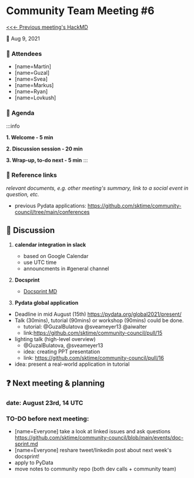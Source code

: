 # Community Team Meeting #6

[<<<- Previous meeting's HackMD](https://hackmd.io/deJFdKxoTESoEZ4EK9sBsw)

**:calendar:** Aug 9, 2021


### :wave: Attendees

- [name=Martin]
- [name=Guzal]
- [name=Svea]
- [name=Markus]
- [name=Ryan]
- [name=Lovkush]

### :pencil: Agenda


:::info

**1. Welcome - 5 min**

**2. Discussion session - 20 min**

**3. Wrap-up, to-do next - 5 min**
:::

### :construction: Reference links
*relevant documents, e.g. other meeting's summary, link to a social event in question, etc.*
- previous Pydata applications: https://github.com/sktime/community-council/tree/main/conferences

:mega: Discussion
---

1. **calendar integration in slack**
    - based on Google Calendar
    - use UTC time
    - announcments in #general channel 

1. **Docsprint**
    - [Docsprint MD](https://github.com/sktime/community-council/blob/main/events/doc-sprint.md)

2. **Pydata global application**
- Deadline in mid August (15th) https://pydata.org/global2021/present/
- Talk (30mins), tutorial (90mins) or workshop  (90mins) could be done.
    - tutorial: @GuzalBulatova @sveameyer13 @aiwalter
    - link:https://github.com/sktime/community-council/pull/15
- lighting talk (high-level overview)
    - @GuzalBulatova, @sveameyer13
    - idea: creating PPT presentation
    - link: https://github.com/sktime/community-council/pull/16
- idea: present a real-world application in tutorial


:question: Next meeting & planning
---
### date: August 23rd, 14 UTC

### TO-DO before next meeting:
- [name=Everyone] take a look at linked issues and ask questions https://github.com/sktime/community-council/blob/main/events/doc-sprint.md
- [name=Everyone] reshare tweet/linkedin post about next week's docsprint!
- apply to PyData
- move notes to community repo (both dev calls + community team) 

